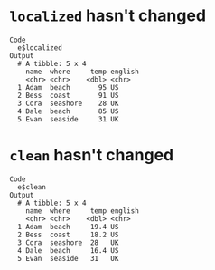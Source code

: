 # `localized` hasn't changed

    Code
      e$localized
    Output
      # A tibble: 5 x 4
        name  where     temp english
        <chr> <chr>    <dbl> <chr>  
      1 Adam  beach       95 US     
      2 Bess  coast       91 US     
      3 Cora  seashore    28 UK     
      4 Dale  beach       85 US     
      5 Evan  seaside     31 UK     

# `clean` hasn't changed

    Code
      e$clean
    Output
      # A tibble: 5 x 4
        name  where     temp english
        <chr> <chr>    <dbl> <chr>  
      1 Adam  beach     19.4 US     
      2 Bess  coast     18.2 US     
      3 Cora  seashore  28   UK     
      4 Dale  beach     16.4 US     
      5 Evan  seaside   31   UK     

